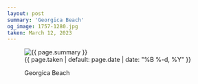 ```yaml
---
layout: post
summary: 'Georgica Beach'
og_image: 1757-1280.jpg
taken: March 12, 2023
---
```


<figure class="post">
<img alt="{{ page.summary }}" sizes="(min-width: 700px) 50vw, calc(100vw - 2rem)" src="{{ site.assets_url }}/1757-640.jpg" srcset="{{ site.assets_url }}/1757-320.jpg 320w, {{ site.assets_url }}/1757-640.jpg 640w, {{ site.assets_url }}/1757-960.jpg 960w, {{ site.assets_url }}/1757-1280.jpg 1280w"/>
<figcaption>
<time>{{ page.taken | default: page.date | date: "%B %-d, %Y" }}</time>
<p>Georgica Beach</p>
</figcaption>
</figure>

